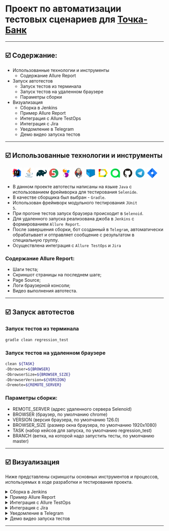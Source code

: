 # Проект по автоматизации тестовых сценариев для <a href="https://tochka.com/"> Точка-Банк</a></h1>
****
## ☑️ Содержание:
- Использованные технологии и инструменты
    - Содержание Allure Report
- Запуск автотестов
    - Запуск тестов из терминала
    - Запуск тестов на удаленном браузере
    - Параметры сборки
- Визуализация
    - Сборка в Jenkins
    - Пример Allure Report
    - Интеграция с Allure TestOps
    - Интеграция с Jira
    - Уведомление в Telegram
    - Демо видео запуска тестов
****

## ☑️ Использованные технологии и инструменты

<p align="center">
<a href="https://www.jetbrains.com/idea/"><img width="7%" title="IntelliJ IDEA" src="media/logo/Idea.svg"></a>
<a href="https://www.java.com/"><img width="7%" title="Java" src="media/logo/Java.svg"></a>
<a href="https://gradle.org/"><img width="7%" title="Gradle" src="media/logo/Gradle.svg"></a>
<a href="https://junit.org/junit5/"><img width="7%" title="JUnit5" src="media/logo/Junit5.svg"></a>
<a href="https://selenide.org/"><img width="7%" title="Selenide" src="media/logo/Selenide.svg"></a>
<a href="https://www.jenkins.io/"><img width="7%" title="Jenkins" src="media/logo/Jenkins.svg"></a>
<a href="https://aerokube.com/selenoid/"><img width="7%" title="Selenoid" src="media/logo/Selenoid.svg"></a>
<a href="https://allurereport.org/"><img width="7%" title="Allure Report" src="media/logo/Allure.svg"></a>
<a href="https://qameta.io/"><img width="7%" title="Allure TestOps" src="media/logo/Allure_TO.svg"></a>
<a href="https://github.com/"><img width="7%" title="GitHub" src="media/logo/GitHub.svg"></a>
<a href="https://web.telegram.org/k/"><img width="7%" title="Telegram" src="media/logo/Telegram.svg"></a>
<a href="https://www.atlassian.com/ru/software/jira/"><img width="7%" title="Jira" src="media/logo/Jira.svg"></a>
</p>

- В данном проекте автотесты написаны на языке <code>Java</code> с использованием фреймворка для тестирования <code>Selenide</code>.
- В качестве сборщика был выбран - <code>Gradle</code>.
- Использован фреймворк модульного тестирования <code>JUnit 5</code>.
- При прогоне тестов запуск браузера происходит в <code>Selenoid</code>.
- Для удаленного запуска реализована джоба в <code>Jenkins</code> с формированием <code>Allure Report</code>.
- После завершения сборки, бот созданный в <code>Telegram</code>, автоматически обрабатывает и отправляет сообщение с результатом в специальную группу.
- Осуществлена интеграция с <code>Allure TestOps</code> и <code>Jira</code>

### Содержание Allure Report:
- Шаги теста;
- Скриншот страницы на последнем шаге;
- Page Source;
- Логи браузерной консоли;
- Видео выполнения автотеста.
****

## ☑️ Запуск автотестов
### Запуск тестов из терминала

```bash  
gradle clean regression_test
```
### Запуск тестов на удаленном браузере
```bash  
clean ${TASK}
-Dbrowser=${BROWSER}
-DbrowserSize=${BROWSER_SIZE}
-DbrowserVersion=${VERSION}
-Dremote=${REMOTE_SERVER}
```
### Параметры сборки:
- REMOTE_SERVER (адрес удаленного сервера Selenoid)
- BROWSER (браузер, по умолчанию chrome)
- VERSION (версия браузера, по умолчанию 126.0)
- BROWSER_SIZE (размер окна браузера, по умолчанию 1920x1080)
- TASK (набор кейсов для запуска, по умолчанию regression_test)
- BRANCH (ветка, на которой надо запустить тесты, по умолчанию master)
****

## ☑️ Визуализация
Ниже представлены скриншоты основных инструментов и процессов, используемых в ходе разработки и тестирования проекта.
<details>
  <summary>Сборка в Jenkins</summary>
<p align="center">
<img width="100%" title="Jenkins" src="media/screenshots/Jenkins.png">
</p>
</details>

<details>
  <summary>Пример Allure Report</summary>

#### Превью

<p align="center">
<img width="100%" title="AllureReportPreview" src="media/screenshots/AllureReportPreview.png">
</p>

#### Результат выполнения теста

<p align="center">
<img width="100%" title="AllureReport" src="media/screenshots/AllureReport.png">
</p>

#### Графики

<p align="center">
<img width="100%" title="AllureReportGraphs" src="media/screenshots/AllureReportGraphs.png">
</p>

</details>

<details>
  <summary>Интеграция с Allure TestOps</summary>
<p align="center">
<img width="100%" title="AllureTestOps" src="media/screenshots/AllureTestOps.png">
</p>
</details>

<details>
  <summary>Интеграция с Jira</summary>
<p align="center">
<img width="100%" title="Jira" src="media/screenshots/Jira.png">
</p>
</details>

<details>
  <summary>Уведомление в Telegram</summary>
<p align="center">
<img width="60%" title="Telegram" src="media/screenshots/Telegram.png">
</p>
</details>

<details>
  <summary>Демо видео запуска тестов</summary>
<p align="center">
  <img width="80%" title="Selenoid Video" src="media/video/video.gif">
</p>
</details>

****
